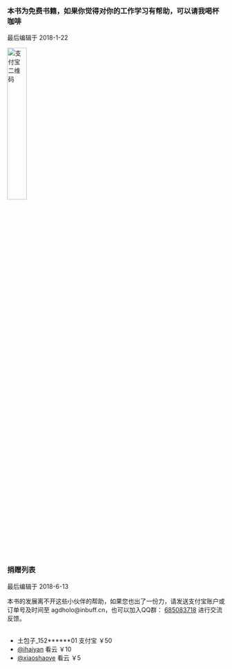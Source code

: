 <div class="container-fluid">
    <div class="card card-cascade my-5 hoverable">
        <div class="view gradient-card-header indigo">
            <h3 class="h3-responsive">本书为免费书籍，如果你觉得对你的工作学习有帮助，可以请我喝杯咖啡</h3>
            <p>最后编辑于 2018-1-22</p>
        </div>
        <div class="card-body">
            <p class="card-text text-center">
                <img src="https://box.kancloud.cn/d2f71a0b21cfbef00484bab14fe0afab_990x1502.jpg" alt="支付宝二维码" style="width:30%;">
            </p>
        </div>
    </div>
    <div class="card card-cascade my-5 hoverable">
        <div class="view gradient-card-header indigo">
            <h3 class="h3-responsive">捐赠列表</h3>
            <p>最后编辑于 2018-6-13</p>
        </div>
        <div class="card-body">
            <p class="card-text">
                <span class="h4-responsive">
                    本书的发展离不开这些小伙伴的帮助，如果您也出了一份力，请发送支付宝账户或订单号及时间至 agdholo@inbuff.cn，也可以加入QQ群：
                    <a href="https://shang.qq.com/wpa/qunwpa?idkey=dec8e7ee2f7c5cef3acc975f66379b3751e29df5dc3d15537fb14f2265028387" target="_black"
                        rel="noopener noreferrer">685083718</a> 进行交流反馈。
                    <br>
                    <br>
                    <ul class="list-group">
                        <li class="list-group-item d-flex justify-content-between align-items-center">
                            土包子_152******01
                            <span class="badge badge-primary badge-pill">支付宝 ￥50</span>
                        </li>
                        <li class="list-group-item d-flex justify-content-between align-items-center">
                            <a href="https://www.kancloud.cn/@ihaiyan" target="_black" rel="noopener noreferrer"> @ihaiyan</a>
                            <span class="badge badge-primary badge-pill">看云 ￥10</span>
                        </li>
                        <li class="list-group-item d-flex justify-content-between align-items-center">
                            <a href="https://www.kancloud.cn/@xiaoshaoye" target="_black" rel="noopener noreferrer">@xiaoshaoye</a>
                            <span class="badge badge-primary badge-pill">看云 ￥5</span>
                        </li>
                    </ul>
                </span>
            </p>
        </div>
    </div>